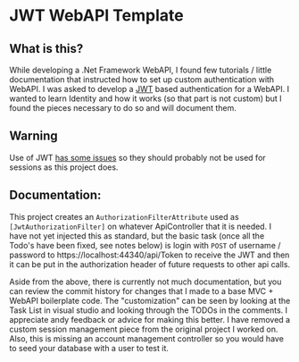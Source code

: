 # JWT WebAPI Template

## What is this?

While developing a .Net Framework WebAPI, I found few tutorials / little documentation that instructed how to set up custom authentication with WebAPI.  I was asked to develop a [JWT](https://jwt.io/) based authentication for a WebAPI.  I wanted to learn Identity and how it works (so that part is not custom) but I found the pieces necessary to do so and will document them.  

## Warning 
Use of JWT [has some issues](http://cryto.net/~joepie91/blog/2016/06/13/stop-using-jwt-for-sessions/) so they should probably not be used for sessions as this project does.   

## Documentation:


This project creates an `AuthorizationFilterAttribute` used as `[JwtAuthorizationFilter]` on whatever ApiController that it is needed.  I have not yet injected this as standard, but the basic task (once all the Todo's have been fixed, see notes below) is login with `POST` of username / password to https://localhost:44340/api/Token to receive the JWT and then it can be put in the authorization header of future requests to other api calls.

Aside from the above, there is currently not much documentation, but you can review the commit history for changes that I made to a base MVC + WebAPI boilerplate code.   The "customization" can be seen by looking at the Task List in visual studio and looking through the TODOs in the comments.   I appreciate andy feedback or advice for making this better.   I have removed a custom session management piece from the original project I worked on. Also, this is missing an account management controller so you would have to seed your database with a user to test it.


